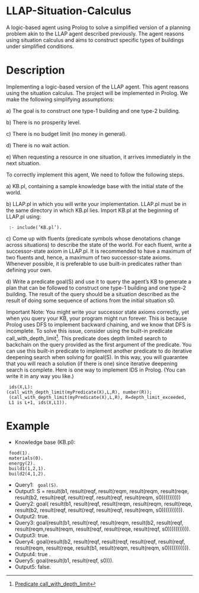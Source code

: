 # LLAP-Situation-Calculus
A logic-based agent using Prolog to solve a simplified version of a planning problem akin to the LLAP agent described previously. The agent reasons using situation calculus and aims to construct specific types of buildings under simplified conditions.

# Description
Implementing a logic-based version of the LLAP agent. This agent reasons using the situation calculus. The project will be implemented in Prolog. We make the following simplifying assumptions:

a) The goal is to construct one type-1 building and one type-2 building.

b) There is no prosperity level.

c) There is no budget limit (no money in general).

d) There is no wait action.

e) When requesting a resource in one situation, it arrives immediately in the next situation. 

To correctly implement this agent, We need to follow the following steps.

a) KB.pl, containing a sample knowledge base with the initial state of the world. 

b)  LLAP.pl in which you will write your implementation. LLAP.pl must be in the same directory in which KB.pl lies. Import KB.pl at the beginning of LLAP.pl using:
```plaintext
 :- include(’KB.pl’).
```
c) Come up with fluents (predicate symbols whose denotations change across situations) to describe the state of the world. For each fluent, write a successor-state axiom in LLAP.pl. It is recommended to have a maximum of two fluents and, hence, a maximum of two successor-state axioms. Whenever possible, it is preferable to use built-in predicates rather than defining your own. 
 
d) Write a predicate goal(S) and use it to query the agent’s KB to generate a plan that can be followed to construct one type-1 building and one type-2 building. The result of the query should be a situation described as the result of doing some sequence of actions from the initial situation s0.

Important Note: You might write your successor state axioms correctly, yet when you query your KB, your program might run forever. This is because Prolog uses DFS to implement backward chaining, and we know that DFS is incomplete. To solve this issue, consider using the built-in predicate call_with_depth_limit[^1]. This predicate does depth limited search to backchain on the query provided as the first argument of the predicate. You can use this built-in predicate to implement another predicate to do iterative deepening search when solving for goal(S). In this way, you will guarantee that you will reach a solution (if there is one) since iterative deepening search is complete. Here is one way to implement IDS in Prolog. (You can write it in any way you like.)
```plaintext
 ids(X,L):
(call_with_depth_limit(myPredicate(X),L,R), number(R));
 (call_with_depth_limit(myPredicate(X),L,R), R=depth_limit_exceeded,
 L1 is L+1, ids(X,L1)).
```
[^1]: [Predicate call_with_depth_limit](http://www.swi-prolog.org/pldoc/man?predicate=call_with_depth_limit/3)


# Example
-  Knowledge base (KB.pl):
```plaintext
 food(1).
 materials(0).
 energy(2).
 build1(1,2,1).
 build2(4,1,2).
```
- Query1: ``` goal(S)```.
- Output1: S = result(b1, result(reqf, result(reqm, result(reqm, result(reqe, result(b2, result(reqf, result(reqf, result(reqf, result(reqm, s0))))))))))
- Query2: goal( result(b1, result(reqf, result(reqm, result(reqm, result(reqe, result(b2, result(reqf, result(reqf, result(reqf, result(reqm, s0))))))))))).
- Output2: true.
- Query3: goal(result(b1, result(reqf, result(reqm, result(b2, result(reqf, result(reqm,result(reqm, result(reqf, result(reqe, result(reqf, s0))))))))))).
- Output3: true.
- Query4: goal(result(b2, result(reqf, result(reqf, result(reqf, result(reqf, result(reqm, result(reqe, result(b1, result(reqm, result(reqm, s0))))))))))).
- Output4: true .
- Query5: goal(result(b1, result(reqf, s0))).
- Output5: false.
